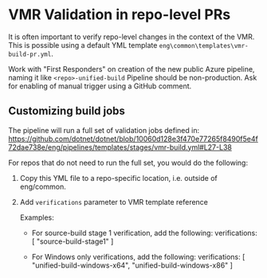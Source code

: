 # VMR Validation in repo-level PRs

It is often important to verify repo-level changes in the context of the VMR. This is possible using
a default YML template `eng\common\templates\vmr-build-pr.yml`.

Work with "First Responders" on creation of the new public Azure pipeline, naming it like `<repo>-unified-build`
Pipeline should be non-production. Ask for enabling of manual trigger using a GitHub comment.

## Customizing build jobs

The pipeline will run a full set of validation jobs defined in:
https://github.com/dotnet/dotnet/blob/10060d128e3f470e77265f8490f5e4f72dae738e/eng/pipelines/templates/stages/vmr-build.yml#L27-L38

For repos that do not need to run the full set, you would do the following:

1. Copy this YML file to a repo-specific location, i.e. outside of eng/common.

2. Add `verifications` parameter to VMR template reference

   Examples:
   - For source-build stage 1 verification, add the following:
       verifications: [ "source-build-stage1" ]

   - For Windows only verifications, add the following:
       verifications: [ "unified-build-windows-x64", "unified-build-windows-x86" ]


